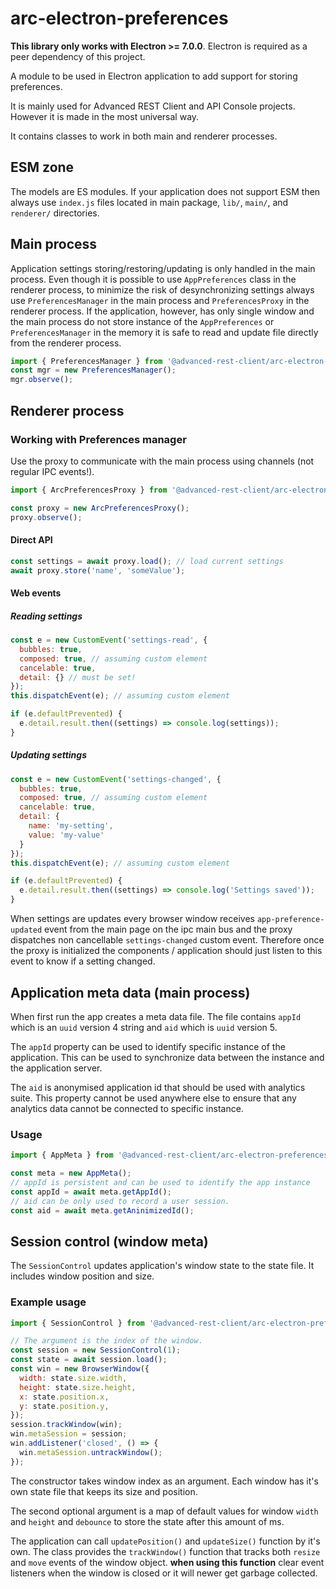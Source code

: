 # arc-electron-preferences


**This library only works with Electron >= 7.0.0**. Electron is required as a peer dependency of this project.

A module to be used in Electron application to add support for storing preferences.

It is mainly used for Advanced REST Client and API Console projects. However it is made in the most universal way.

It contains classes to work in both main and renderer processes.

## ESM zone

The models are ES modules. If your application does not support ESM then always use `index.js` files located in main package,
`lib/`, `main/`, and `renderer/` directories.

## Main process

Application settings storing/restoring/updating is only handled in the main process. Even though it is possible to use `AppPreferences` class in the renderer process,
to minimize the risk of desynchronizing settings always use `PreferencesManager` in the main process and `PreferencesProxy` in the renderer process.
If the application, however, has only single window and the main process do not store instance of the `AppPreferences` or `PreferencesManager` in the memory it is safe to read and update file directly from the renderer process.

```javascript
import { PreferencesManager } from '@advanced-rest-client/arc-electron-preferences';
const mgr = new PreferencesManager();
mgr.observe();
```

## Renderer process

### Working with Preferences manager

Use the proxy to communicate with the main process using channels (not regular IPC events!).

```javascript
import { ArcPreferencesProxy } from '@advanced-rest-client/arc-electron-preferences/renderer';

const proxy = new ArcPreferencesProxy();
proxy.observe();
```

#### Direct API

```javascript
const settings = await proxy.load(); // load current settings
await proxy.store('name', 'someValue');
```

#### Web events

##### Reading settings

```javascript
const e = new CustomEvent('settings-read', {
  bubbles: true,
  composed: true, // assuming custom element
  cancelable: true,
  detail: {} // must be set!
});
this.dispatchEvent(e); // assuming custom element

if (e.defaultPrevented) {
  e.detail.result.then((settings) => console.log(settings));
}
```

##### Updating settings

```javascript
const e = new CustomEvent('settings-changed', {
  bubbles: true,
  composed: true, // assuming custom element
  cancelable: true,
  detail: {
    name: 'my-setting',
    value: 'my-value'
  }
});
this.dispatchEvent(e); // assuming custom element

if (e.defaultPrevented) {
  e.detail.result.then((settings) => console.log('Settings saved'));
}
```

When settings are updates every browser window receives `app-preference-updated`
event from the main page on the ipc main bus and the proxy dispatches non cancellable
`settings-changed` custom event. Therefore once the proxy is initialized the
components / application should just listen to this event to know if a setting
changed.

## Application meta data (main process)

When first run the app creates a meta data file. The file contains `appId` which is an `uuid` version 4 string and `aid` which is `uuid` version 5.

The `appId` property can be used to identify specific instance of the application.
This can be used to synchronize data between the instance and the application server.

The `aid` is anonymised application id that should be used with analytics suite.
This property cannot be used anywhere else to ensure that any analytics data cannot be connected to specific instance.

### Usage

```javascript
import { AppMeta } from '@advanced-rest-client/arc-electron-preferences';

const meta = new AppMeta();
// appId is persistent and can be used to identify the app instance
const appId = await meta.getAppId();
// aid can be only used to record a user session.
const aid = await meta.getAninimizedId();
```

## Session control (window meta)

The `SessionControl` updates application's window state to the state file.
It includes window position and size.

### Example usage

```javascript
import { SessionControl } from '@advanced-rest-client/arc-electron-preferences';

// The argument is the index of the window.
const session = new SessionControl(1);
const state = await session.load();
const win = new BrowserWindow({
  width: state.size.width,
  height: state.size.height,
  x: state.position.x,
  y: state.position.y,
});
session.trackWindow(win);
win.metaSession = session;
win.addListener('closed', () => {
  win.metaSession.untrackWindow();
});
```

The constructor takes window index as an argument. Each window has it's own
state file that keeps its size and position.

The second optional argument is a map of default values for window `width` and `height`
and `debounce` to store the state after this amount of ms.

The application can call `updatePosition()` and `updateSize()` function by it's
own. The class provides the `trackWindow()` function that tracks both `resize`
and `move` events of the window object. **when using this function** clear
event listeners when the window is closed or it will newer get garbage collected.
